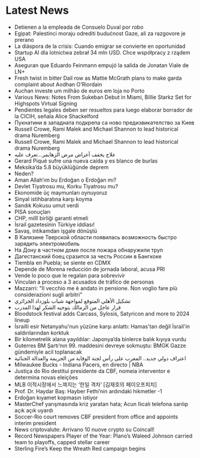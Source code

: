 # Latest News
-  Detienen a la empleada de Consuelo Duval por robo
-  Egipat: Palestinci moraju odrediti budućnost Gaze, ali za razgovore je prerano
-  La diáspora de la crisis: Cuando emigrar se convierte en oportunidad
-  Startup AI dla lotnictwa zebrał 34 mln USD. Chce współpracy z rządem USA
-  Aseguran que Eduardo Feinmann empujó la salida de Jonatan Viale de LN+
-  Fresh twist in bitter Dail row as Mattie McGrath plans to make garda complaint about Aodhan O’Riordain
-  Auchan investe um milhão de euros em loja no Porto
-  Various News: Notes From Sukeban Debut in Miami, Billie Starkz Set for Highspots Virtual Signing
-  Pendientes legales deben ser resueltos para luego elaborar borrador de la CICIH, señala Alice Shackelford
-  Пукнатини в западната подкрепа са ново предизвикателство за Киев
-  Russell Crowe, Rami Malek and Michael Shannon to lead historical drama Nuremberg
-  Russell Crowe, Rami Malek and Michael Shannon to lead historical drama Nuremberg
-  علاج يخفف أعراض مرض الزهايمر…تعرف عليه
-  Gerard Piqué sufre una nueva caída y es blanco de burlas
-  Meksika’da 5.8 büyüklüğünde deprem
-  Neden?
-  Aman Allah’ım bu Erdoğan o Erdoğan mı?
-  Devlet Tiyatrosu mu, Korku Tiyatrosu mu?
-  Ekonomide üç maymunları oynuyoruz
-  Sinyal istihbaratına karşı koyma
-  Sandık Kokusu umut verdi
-  PISA sonuçları
-  CHP, millî birliği garanti etmeli
-  İsrail gazetesinin Türkiye iddiası!
-  Savaş, intikamdan işgale dönüştü
-  В Калязине Тверской области появилась возможность быстро зарядить электромобиль
-  На Дону в частном доме после пожара обнаружили труп
-  Дагестанский боец сразится за честь России в Бангкоке
-  Tiembla en Puebla; se siente en CDMX
-  Depende de Morena reducción de jornada laboral, acusa PRI
-  Vende lo poco que le regalan para sobrevivir
-  Vinculan a proceso a 3 acusados de tráfico de personas
-  Mazzarri: "Il vecchio me è andato in pensione. Non voglio fare più considerazioni sugli arbitri"
-  تشكيل الأهلي المتوقع لمواجهة شباب بلوزداد الجزائري
-  قرار عاجل من الزمالك بتوجيه الشكر لهذا المدرب
-  Bloodstock festival adds Carcass, Sylosis, Satyricon and more to 2024 lineup
-  İsrailli esir Netanyahu'nun yüzüne karşı anlattı: Hamas'tan değil İsrail'in saldırılarından korktuk
-  Bir kilometrelik alana yayıldılar: Japonya’da binlerce balık kıyıya vurdu
-  Guterres BM Şartı’nın 99. maddesini devreye sokmuştu: BMGK Gazze gündemiyle acil toplanacak
-  اعتراف دولي جديد.. المغرب على رأس لجنة الوقاية من الجريمة والعدالة الجنائية
-  Milwaukee Bucks - Indiana Pacers, en directo | NBA
-  Justiça do Rio destitui presidente da CBF, nomeia interventor e determina novas eleições
-  MLB 이적시장에서 느껴지는 ‘한일 격차’ [김재호의 페이오프피치]
-  Prof. Dr. Haydar Baş: Hayber Fethi’nin ardındaki hikmetler -1
-  Erdoğan kıyamet kopmasın istiyor
-  MasterChef yarışmasında kriz yaratan hata; Acun Ilıcalı telefona sarılıp açık açık uyardı
-  Soccer-Rio court removes CBF president from office and appoints interim president
-  News criptovalute: Arrivano 10 nuove crypto su Coincall!
-  Record Newspapers Player of the Year: Plano’s Waleed Johnson carried team to playoffs, capped stellar career
-  Sterling Fire’s Keep the Wreath Red campaign begins
